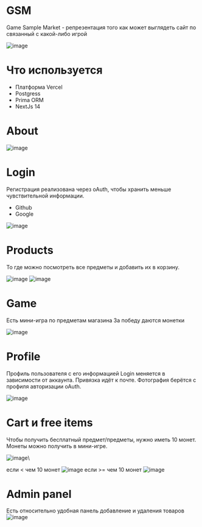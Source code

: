 # GSM
Game Sample Market - репрезентация того как может выглядеть сайт по связанный с какой-либо игрой

![image](https://github.com/TOwInOK/nextjs-sample-market/assets/60252419/8c4abcc6-cb18-4a98-9c10-0609a2ce00fd)

# Что используется
* Платформа Vercel
* Postgress
* Prima ORM
* NextJs 14

# About 

![image](https://github.com/TOwInOK/nextjs-sample-market/assets/60252419/325792d7-306f-4a4c-80a2-07c2ef1fb104)

# Login
Регистрация реализована через oAuth, чтобы хранить меньше чувствительной информации.
* Github
* Google
  
![image](https://github.com/TOwInOK/nextjs-sample-market/assets/60252419/553495b3-3e26-4136-af70-02fb5cedc23d)

# Products
То где можно посмотреть все предметы и добавить их в корзину.

![image](https://github.com/TOwInOK/nextjs-sample-market/assets/60252419/0dbcf47b-794c-447f-bf7c-01ea6b6b7baa)
![image](https://github.com/TOwInOK/nextjs-sample-market/assets/60252419/4e932e15-6fc6-487e-b9b1-37c34fc784f0)

# Game
Есть мини-игра по предметам магазина
За победу даются монетки

![image](https://github.com/TOwInOK/nextjs-sample-market/assets/60252419/6cb0097e-8057-4181-8b96-d02db16b3c97)

# Profile
Профиль пользователя с его информацией
Login меняется в зависимости от аккаунта.
Привязка идёт к почте.
Фотография берётся с профиля авторизации oAuth.

![image](https://github.com/TOwInOK/nextjs-sample-market/assets/60252419/53c4728e-5298-4901-a7fb-ec089b540e61)

# Cart и free items
Чтобы получить бесплатный предмет/предметы, нужно иметь 10 монет.
Монеты можно получить в мини-игре.

![image](https://github.com/TOwInOK/nextjs-sample-market/assets/60252419/4345c755-a171-4b65-8376-97aeb14f02ee)\

если < чем 10 монет
![image](https://github.com/TOwInOK/nextjs-sample-market/assets/60252419/edb66b21-554f-430f-9d80-55d4b97215b2)
если >= чем 10 монет
![image](https://github.com/TOwInOK/nextjs-sample-market/assets/60252419/6c638a05-5a9a-4334-8ddc-ce1fe0a4d6ac)

# Admin panel
Есть относительно удобная панель добавление и удаления товаров
![image](https://github.com/TOwInOK/nextjs-sample-market/assets/60252419/0eb25773-029f-48e7-8769-04f7fe72f538)


